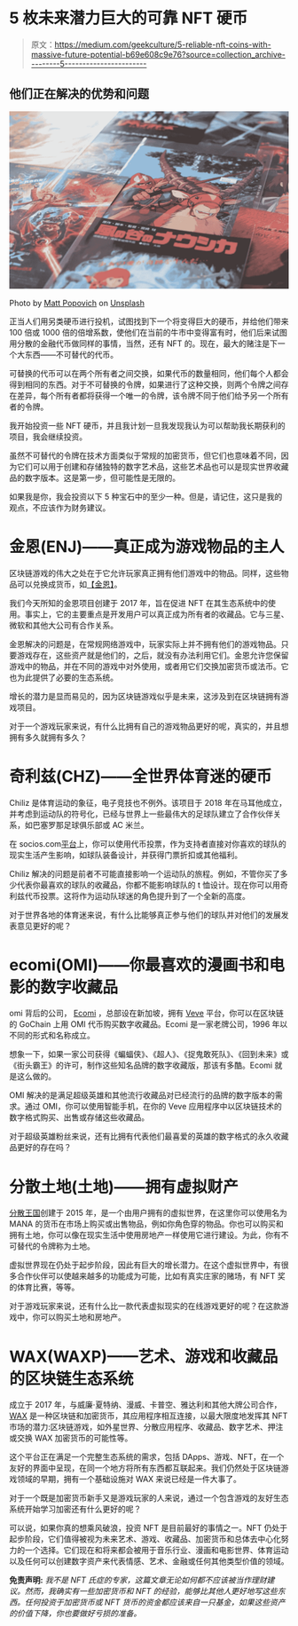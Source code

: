 # 5 枚未来潜力巨大的可靠 NFT 硬币

> 原文：<https://medium.com/geekculture/5-reliable-nft-coins-with-massive-future-potential-b69e608c9e76?source=collection_archive---------5----------------------->

## 他们正在解决的优势和问题

![](img/e407e982dcd978fe486c8113baedce28.png)

Photo by [Matt Popovich](https://unsplash.com/@mattpopovich?utm_source=unsplash&utm_medium=referral&utm_content=creditCopyText) on [Unsplash](https://unsplash.com/s/photos/collectibles?utm_source=unsplash&utm_medium=referral&utm_content=creditCopyText)

正当人们用另类硬币进行投机，试图找到下一个将变得巨大的硬币，并给他们带来 100 倍或 1000 倍的倍增系数，使他们在当前的牛市中变得富有时，他们后来试图用分散的金融代币做同样的事情，当然，还有 NFT 的。现在，最大的赌注是下一个大东西——不可替代的代币。

可替换的代币可以在两个所有者之间交换，如果代币的数量相同，他们每个人都会得到相同的东西。对于不可替换的令牌，如果进行了这种交换，则两个令牌之间存在差异，每个所有者都将获得一个唯一的令牌，该令牌不同于他们给予另一个所有者的令牌。

我开始投资一些 NFT 硬币，并且我计划一旦我发现我认为可以帮助我长期获利的项目，我会继续投资。

虽然不可替代的令牌在技术方面类似于常规的加密货币，但它们也意味着不同，因为它们可以用于创建和存储独特的数字艺术品，这些艺术品也可以是现实世界收藏品的数字版本。这是第一步，但可能性是无限的。

如果我是你，我会投资以下 5 种宝石中的至少一种。但是，请记住，这只是我的观点，不应该作为财务建议。

# 金恩(ENJ)——真正成为游戏物品的主人

区块链游戏的伟大之处在于它允许玩家真正拥有他们游戏中的物品。同样，这些物品可以兑换成货币，如[【金恩】](https://enjin.io/)。

我们今天所知的金恩项目创建于 2017 年，旨在促进 NFT 在其生态系统中的使用。事实上，它的主要重点是开发用户可以真正成为所有者的收藏品。它与三星、微软和其他大公司有合作关系。

金恩解决的问题是，在常规网络游戏中，玩家实际上并不拥有他们的游戏物品。只要游戏存在，这些资产就是他们的，之后，就没有办法利用它们。金恩允许您保留游戏中的物品，并在不同的游戏中对外使用，或者用它们交换加密货币或法币。它也为此提供了必要的生态系统。

增长的潜力是显而易见的，因为区块链游戏似乎是未来，这涉及到在区块链拥有游戏项目。

对于一个游戏玩家来说，有什么比拥有自己的游戏物品更好的呢，真实的，并且想拥有多久就拥有多久？

# 奇利兹(CHZ)——全世界体育迷的硬币

Chiliz 是体育运动的象征，电子竞技也不例外。该项目于 2018 年在马耳他成立，并考虑到运动队的符号化，已经与世界上一些最伟大的足球队建立了合作伙伴关系，如巴塞罗那足球俱乐部或 AC 米兰。

在 socios.com[平台](http://socios.com)上，你可以使用代币投票，作为支持者直接对你喜欢的球队的现实生活产生影响，如球队装备设计，并获得门票折扣或其他福利。

Chiliz 解决的问题是前者不可能直接影响一个运动队的旅程。例如，不管你买了多少代表你最喜欢的球队的收藏品，你都不能影响球队的 t 恤设计。现在你可以用奇利兹代币投票。这将作为运动队球迷的角色提升到了一个全新的高度。

对于世界各地的体育迷来说，有什么比能够真正参与他们的球队并对他们的发展发表意见更好的呢？

# ecomi(OMI)——你最喜欢的漫画书和电影的数字收藏品

omi 背后的公司， [Ecomi](https://www.ecomi.com/) ，总部设在新加坡，拥有 [Veve](https://www.veve.me/) 平台，你可以在区块链的 GoChain 上用 OMI 代币购买数字收藏品。Ecomi 是一家老牌公司，1996 年以不同的形式和名称成立。

想象一下，如果一家公司获得《蝙蝠侠》、《超人》、《捉鬼敢死队》、《回到未来》或《街头霸王》的许可，制作这些知名品牌的数字收藏版，那该有多酷。Ecomi 就是这么做的。

OMI 解决的是满足超级英雄和其他流行收藏品对已经流行的品牌的数字版本的需求。通过 OMI，你可以使用智能手机，在你的 Veve 应用程序中以区块链技术的数字格式购买、出售或存储这些收藏品。

对于超级英雄粉丝来说，还有比拥有代表他们最喜爱的英雄的数字格式的永久收藏品更好的存在吗？

# 分散土地(土地)——拥有虚拟财产

[分散王国](https://decentraland.org/)创建于 2015 年，是一个由用户拥有的虚拟世界，在这里你可以使用名为 MANA 的货币在市场上购买或出售物品，例如你角色穿的物品。你也可以购买和拥有土地，你可以像在现实生活中使用房地产一样使用它进行建设。为此，你有不可替代的令牌称为土地。

虚拟世界现在仍处于起步阶段，因此有巨大的增长潜力。在这个虚拟世界中，有很多合作伙伴可以使越来越多的功能成为可能，比如有真实庄家的赌场，有 NFT 奖的体育比赛，等等。

对于游戏玩家来说，还有什么比一款代表虚拟现实的在线游戏更好的呢？在这款游戏中，你可以购买土地和房地产。

# WAX(WAXP)——艺术、游戏和收藏品的区块链生态系统

成立于 2017 年，与威廉·夏特纳、漫威、卡普空、雅达利和其他大牌公司合作， [WAX](https://on.wax.io/wax-io/) 是一种区块链和加密货币，其应用程序相互连接，以最大限度地发挥其 NFT 市场的潜力:区块链游戏，如外星世界、分散应用程序、收藏品、数字艺术、押注或交换 WAX 加密货币的可能性等。

这个平台正在满足一个完整生态系统的需求，包括 DApps、游戏、NFT，在一个友好的界面中呈现，在同一个地方将所有东西都互联起来。我们仍然处于区块链游戏领域的早期，拥有一个基础设施对 WAX 来说已经是一件大事了。

对于一个既是加密货币新手又是游戏玩家的人来说，通过一个包含游戏的友好生态系统开始学习加密还有什么更好的呢？

可以说，如果你真的想乘风破浪，投资 NFT 是目前最好的事情之一。NFT 仍处于起步阶段，它们值得被视为未来艺术、游戏、收藏品、加密货币和总体去中心化努力的一个选择。它们现在和将来都会被用于音乐行业、漫画和电影世界、体育运动以及任何可以创建数字资产来代表情感、艺术、金融或任何其他类型价值的领域。

**免责声明:** *我不是 NFT 氏症的专家，这篇文章无论如何都不应该被当作理财建议。然而，我确实有一些加密货币和 NFT 的经验，能够比其他人更好地写这些东西。任何投资于加密货币或 NFT 货币的资金都应该来自一只基金，如果这些资产的价值下降，你也要做好亏损的准备。*